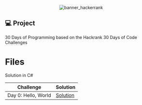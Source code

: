 <div align="center">
  <img alt="banner_hackerrank" title="Banner Hacker Rank 30 days of Code" src=".github/hackerrank-30-days.png" />
</div>

## :computer: Project

30 Days of Programming based on the Hackrank 30 Days of Code Challenges

# Files

Solution in C#

|Challenge| Solution |
|--|--|
|Day 0: Hello, World  | [Solution](https://github.com/jhonatasmatos/30-Days-of-Code-Hackerrank/tree/main/CSharpCodes) |